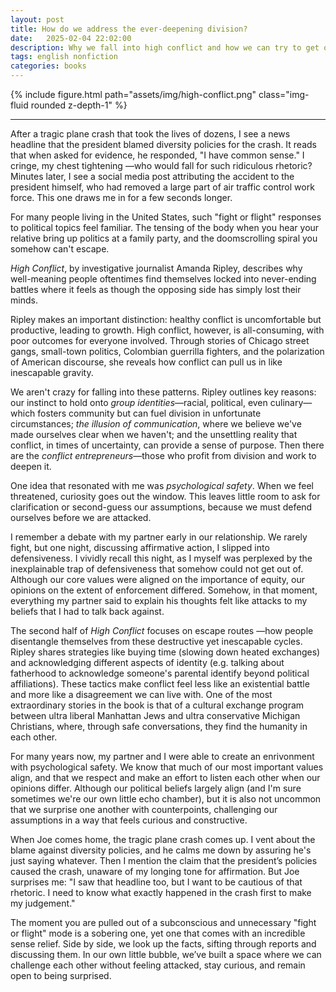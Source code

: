 ```yaml
---
layout: post
title: How do we address the ever-deepening division?
date:   2025-02-04 22:02:00
description: Why we fall into high conflict and how we can try to get out
tags: english nonfiction
categories: books
---
```


<div class="row mt-3">
    <div class="col-sm mt-3 mt-md-0">
        {% include figure.html path="assets/img/high-conflict.png" class="img-fluid rounded z-depth-1" %}
    </div>
</div>

<hr>

After a tragic plane crash that took the lives of dozens, I see a news headline that the president blamed diversity policies for the crash. It reads that when asked for evidence, he responded, "I have common sense." I cringe, my chest tightening ––who would fall for such ridiculous rhetoric? Minutes later, I see a social media post attributing the accident to the president himself, who had removed a large part of air traffic control work force. This one draws me in for a few seconds longer.

For many people living in the United States, such "fight or flight" responses to political topics feel familiar. The tensing of the body when you hear your relative bring up politics at a family party, and the doomscrolling spiral you somehow can't escape. 

*High Conflict*, by investigative journalist Amanda Ripley, describes why well-meaning people oftentimes find themselves locked into never-ending battles where it feels as though the opposing side has simply lost their minds.

Ripley makes an important distinction: healthy conflict is uncomfortable but productive, leading to growth. High conflict, however, is all-consuming, with poor outcomes for everyone involved. Through stories of Chicago street gangs, small-town politics, Colombian guerrilla fighters, and the polarization of American discourse, she reveals how conflict can pull us in like inescapable gravity. 

We aren't crazy for falling into these patterns. Ripley outlines key reasons: our instinct to hold onto *group identities*—racial, political, even culinary—which fosters community but can fuel division in unfortunate circumstances; *the illusion of communication*, where we believe we've made ourselves clear when we haven't; and the unsettling reality that conflict, in times of uncertainty, can provide a sense of purpose. Then there are the *conflict entrepreneurs*—those who profit from division and work to deepen it. 

One idea that resonated with me was *psychological safety*. When we feel threatened, curiosity goes out the window. This leaves little room to ask for clarification or second-guess our assumptions, because we must defend ourselves before we are attacked.

I remember a debate with my partner early in our relationship. We rarely fight, but one night, discussing affirmative action, I slipped into defensiveness. I vividly recall this night, as I myself was perplexed by the inexplainable trap of defensiveness that somehow could not get out of. Although our core values were aligned on the importance of equity, our opinions on the extent of enforcement differed. Somehow, in that moment, everything my partner said to explain his thoughts felt like attacks to my beliefs that I had to talk back against. 

The second half of *High Conflict* focuses on escape routes —how people disentangle themselves from these destructive yet inescapable cycles. Ripley shares strategies like buying time (slowing down heated exchanges) and acknowledging different aspects of identity (e.g. talking about fatherhood to acknowledge someone's parental identify beyond political affiliations). These tactics make conflict feel less like an existential battle and more like a disagreement we can live with. One of the most extraordinary stories in the book is that of a cultural exchange program between ultra liberal Manhattan Jews and ultra conservative Michigan Christians, where, through safe conversations, they find the humanity in each other. 

For many years now, my partner and I were able to create an enrivonment with psychological safety. We know that much of our most important values align, and that we respect and make an effort to listen each other when our opinions differ. Although our political beliefs largely align (and I'm sure sometimes we're our own little echo chamber), but it is also not uncommon that we surprise one another with counterpoints, challenging our assumptions in a way that feels curious and constructive.

When Joe comes home, the tragic plane crash comes up. I vent about the blame against diversity policies, and he calms me down by assuring he's just saying whatever. Then I mention the claim that the president’s policies caused the crash, unaware of my longing tone for affirmation. But Joe surprises me: "I saw that headline too, but I want to be cautious of that rhetoric. I need to know what exactly happened in the crash first to make my judgement."

The moment you are pulled out of a subconscious and unnecessary "fight or flight" mode is a sobering one, yet one that comes with an incredible sense relief. Side by side, we look up the facts, sifting through reports and discussing them. In our own little bubble, we’ve built a space where we can challenge each other without feeling attacked, stay curious, and remain open to being surprised.
